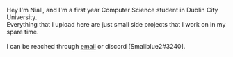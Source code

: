 Hey I'm Niall, and I'm a first year Computer Science student in Dublin City University.\
Everything that I upload here are just small side projects that I work on in my spare time.\
\
I can be reached through [email](mailto:niallcryan@live.ie?subject=[GitHub]%20Enquiry) or discord [Smallblue2#3240].
